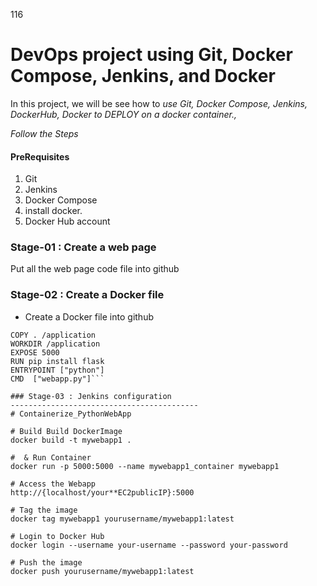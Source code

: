 116
# DevOps project using Git, Docker Compose, Jenkins, and Docker



In this project, we will be see how to *use Git, Docker Compose, Jenkins, DockerHub, Docker to DEPLOY on a docker container.,*

*Follow the Steps*

#### PreRequisites
1. Git
1. Jenkins
1. Docker Compose 
1. install docker. 
1. Docker Hub account 


### Stage-01 : Create a web page
Put all the web page code file into github

### Stage-02 : Create a Docker file 
- Create a Docker file into github
 ```FROM python:3.8
COPY . /application
WORKDIR /application
EXPOSE 5000
RUN pip install flask
ENTRYPOINT ["python"]
CMD  ["webapp.py"]```

### Stage-03 : Jenkins configuration
------------------------------------------
# Containerize_PythonWebApp

# Build Build DockerImage
docker build -t mywebapp1 .

#  & Run Container
docker run -p 5000:5000 --name mywebapp1_container mywebapp1

# Access the Webapp
http://{localhost/your**EC2publicIP}:5000

# Tag the image
docker tag mywebapp1 yourusername/mywebapp1:latest

# Login to Docker Hub
docker login --username your-username --password your-password

# Push the image
docker push yourusername/mywebapp1:latest

